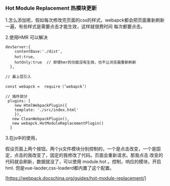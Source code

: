 ### Hot Module Replacement 热模块更新

1.怎么添加呢，假如每次修改完页面的css的样式，webapck都会把页面重新刷新一遍，有些样式是需要点击才能生效，这样就很费时间
每次都要点击。

2.使用HMR 可以解决
```
devServer:{
    contentBase:'./dist',
    hot:true，
    hotOnly:true  // 即使hmr的功能没有生效，也不让浏览器重新刷新 
  },

// 最上层引入

const webapck =  require（’webapck‘）

// 插件部分
 plugins: [
    new HtmlWebpackPlugin({
    template: './src/index.html'
    }),
   new CleanWebpackPlugin(),
   new webapck.HotModuleReplacementPlugin()
  ]
```

3.在js中的使用，

假设页面上两个按钮。两个js文件模块分别控制的，一个是点击改变，一个是固定，点击的我改变了，固定的我修改了代码。页面会重新请求。那我点击
改变的代码就会刷新，数据就没了，可以使用 module.hot 。控制，响应的模块，开启hml.  但是vue-laoder,css-loaderd都内置了这个配置。



[https://webpack.docschina.org/guides/hot-module-replacement/]